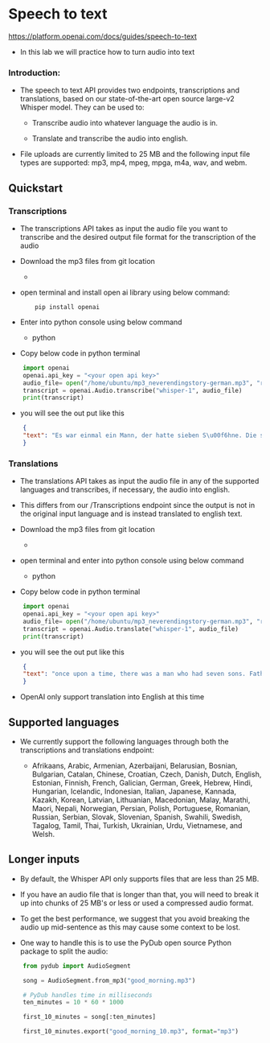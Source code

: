 # Speech to text

https://platform.openai.com/docs/guides/speech-to-text

* In this lab we will practice how to turn audio into text

### Introduction:

* The speech to text API provides two endpoints, transcriptions and translations, based on our state-of-the-art open source large-v2 Whisper model. They can be used to:

    - Transcribe audio into whatever language the audio is in.

    - Translate and transcribe the audio into english.

* File uploads are currently limited to 25 MB and the following input file types are supported: mp3, mp4, mpeg, mpga, m4a, wav, and webm.

## Quickstart

### Transcriptions

* The transcriptions API takes as input the audio file you want to transcribe and the desired output file format for the transcription of the audio

* Download the mp3 files from git location

    - <git location for mp3 file>

* open terminal and install open ai library using below command:

    ```
        pip install openai
    ```

* Enter into python console using below command

    - python

* Copy below code in python terminal

``` python
    import openai
    openai.api_key = "<your open api key>"
    audio_file= open("/home/ubuntu/mp3_neverendingstory-german.mp3", "rb")
    transcript = openai.Audio.transcribe("whisper-1", audio_file)
    print(transcript)
```

* you will see the out put like this 

``` json
    {
    "text": "Es war einmal ein Mann, der hatte sieben S\u00f6hne. Die sieben S\u00f6hne sprachen, Vater, erz\u00e4hl uns eine Geschichte. Da fing der Vater an. Es war einmal ein Mann, der hatte sieben S\u00f6hne. Die sieben S\u00f6hne sprachen, Vater, erz\u00e4hl uns eine Geschichte. Da fing der Vater an. Es war einmal ein Mann, der hatte sieben S\u00f6hne. die sieben S\u00f6hne sprachen."
    }
```

### Translations

* The translations API takes as input the audio file in any of the supported languages and transcribes, if necessary, the audio into english.

* This differs from our /Transcriptions endpoint since the output is not in the original input language and is instead translated to english text.

* Download the mp3 files from git location

    - <git location for mp3 file>

* open terminal and enter into python console using below command

    - python

* Copy below code in python terminal

``` python
    import openai
    openai.api_key = "<your open api key>"
    audio_file= open("/home/ubuntu/mp3_neverendingstory-german.mp3", "rb")
    transcript = openai.Audio.translate("whisper-1", audio_file)
    print(transcript)
```

* you will see the out put like this 

``` json
    {
    "text": "once upon a time, there was a man who had seven sons. Father! Tell us a story. The father started... Once upon a time, there was a man who had seven sons. The seven sons would say... Father! Tell us a story. Then the father said... Once upon a time, there was a man who had seven sons. The seven sons spoke."
    }
```

* OpenAI only support translation into English at this time

## Supported languages

* We currently support the following languages through both the transcriptions and translations endpoint:

    - Afrikaans, Arabic, Armenian, Azerbaijani, Belarusian, Bosnian, Bulgarian, Catalan, Chinese, Croatian, Czech, Danish, Dutch, English, Estonian, Finnish, French, Galician, German, Greek, Hebrew, Hindi, Hungarian, Icelandic, Indonesian, Italian, Japanese, Kannada, Kazakh, Korean, Latvian, Lithuanian, Macedonian, Malay, Marathi, Maori, Nepali, Norwegian, Persian, Polish, Portuguese, Romanian, Russian, Serbian, Slovak, Slovenian, Spanish, Swahili, Swedish, Tagalog, Tamil, Thai, Turkish, Ukrainian, Urdu, Vietnamese, and Welsh.

## Longer inputs
* By default, the Whisper API only supports files that are less than 25 MB. 

* If you have an audio file that is longer than that, you will need to break it up into chunks of 25 MB's or less or used a compressed audio format.

* To get the best performance, we suggest that you avoid breaking the audio up mid-sentence as this may cause some context to be lost.

* One way to handle this is to use the PyDub open source Python package to split the audio:

``` python
    from pydub import AudioSegment  

    song = AudioSegment.from_mp3("good_morning.mp3")

    # PyDub handles time in milliseconds
    ten_minutes = 10 * 60 * 1000

    first_10_minutes = song[:ten_minutes]

    first_10_minutes.export("good_morning_10.mp3", format="mp3")
```